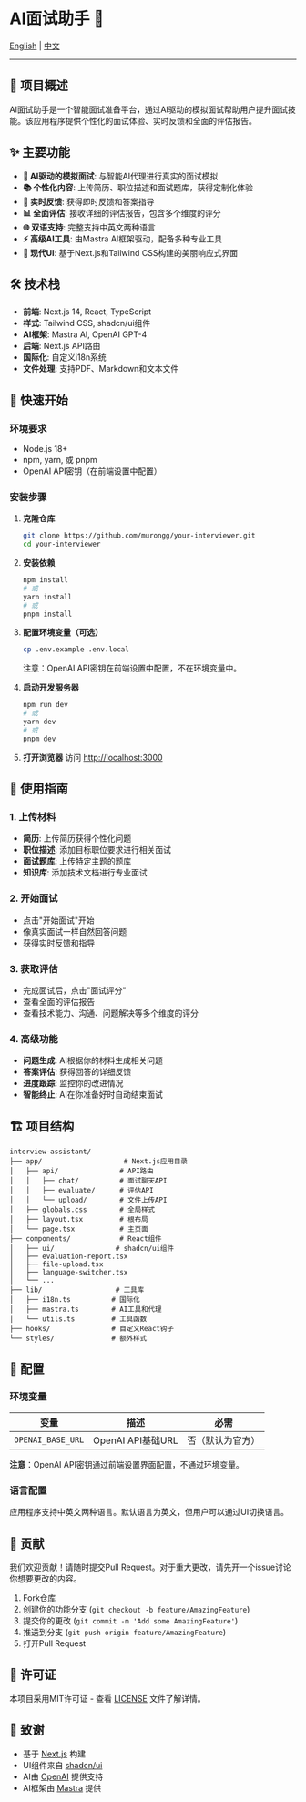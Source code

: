 # AI面试助手 🤖

[English](./README.md) | [中文](#chinese)

---

## 🎯 项目概述

AI面试助手是一个智能面试准备平台，通过AI驱动的模拟面试帮助用户提升面试技能。该应用程序提供个性化的面试体验、实时反馈和全面的评估报告。

## ✨ 主要功能

- **🤖 AI驱动的模拟面试**: 与智能AI代理进行真实的面试模拟
- **📚 个性化内容**: 上传简历、职位描述和面试题库，获得定制化体验
- **🎯 实时反馈**: 获得即时反馈和答案指导
- **📊 全面评估**: 接收详细的评估报告，包含多个维度的评分
- **🌐 双语支持**: 完整支持中英文两种语言
- **⚡ 高级AI工具**: 由Mastra AI框架驱动，配备多种专业工具
- **📱 现代UI**: 基于Next.js和Tailwind CSS构建的美丽响应式界面

## 🛠️ 技术栈

- **前端**: Next.js 14, React, TypeScript
- **样式**: Tailwind CSS, shadcn/ui组件
- **AI框架**: Mastra AI, OpenAI GPT-4
- **后端**: Next.js API路由
- **国际化**: 自定义i18n系统
- **文件处理**: 支持PDF、Markdown和文本文件

## 🚀 快速开始

### 环境要求

- Node.js 18+
- npm, yarn, 或 pnpm
- OpenAI API密钥（在前端设置中配置）

### 安装步骤

1. **克隆仓库**
   ```bash
   git clone https://github.com/murongg/your-interviewer.git
   cd your-interviewer
   ```

2. **安装依赖**
   ```bash
   npm install
   # 或
   yarn install
   # 或
   pnpm install
   ```

3. **配置环境变量（可选）**
   ```bash
   cp .env.example .env.local
   ```
   
   注意：OpenAI API密钥在前端设置中配置，不在环境变量中。

4. **启动开发服务器**
   ```bash
   npm run dev
   # 或
   yarn dev
   # 或
   pnpm dev
   ```

5. **打开浏览器**
   访问 [http://localhost:3000](http://localhost:3000)

## 📖 使用指南

### 1. 上传材料
- **简历**: 上传简历获得个性化问题
- **职位描述**: 添加目标职位要求进行相关面试
- **面试题库**: 上传特定主题的题库
- **知识库**: 添加技术文档进行专业面试

### 2. 开始面试
- 点击"开始面试"开始
- 像真实面试一样自然回答问题
- 获得实时反馈和指导

### 3. 获取评估
- 完成面试后，点击"面试评分"
- 查看全面的评估报告
- 查看技术能力、沟通、问题解决等多个维度的评分

### 4. 高级功能
- **问题生成**: AI根据你的材料生成相关问题
- **答案评估**: 获得回答的详细反馈
- **进度跟踪**: 监控你的改进情况
- **智能终止**: AI在你准备好时自动结束面试

## 🏗️ 项目结构

```
interview-assistant/
├── app/                    # Next.js应用目录
│   ├── api/               # API路由
│   │   ├── chat/          # 面试聊天API
│   │   ├── evaluate/      # 评估API
│   │   └── upload/        # 文件上传API
│   ├── globals.css        # 全局样式
│   ├── layout.tsx         # 根布局
│   └── page.tsx           # 主页面
├── components/            # React组件
│   ├── ui/               # shadcn/ui组件
│   ├── evaluation-report.tsx
│   ├── file-upload.tsx
│   ├── language-switcher.tsx
│   └── ...
├── lib/                  # 工具库
│   ├── i18n.ts          # 国际化
│   ├── mastra.ts        # AI工具和代理
│   └── utils.ts         # 工具函数
├── hooks/               # 自定义React钩子
└── styles/              # 额外样式
```

## 🔧 配置

### 环境变量

| 变量 | 描述 | 必需 |
|------|------|------|
| `OPENAI_BASE_URL` | OpenAI API基础URL | 否（默认为官方） |

**注意**：OpenAI API密钥通过前端设置界面配置，不通过环境变量。

### 语言配置

应用程序支持中英文两种语言。默认语言为英文，但用户可以通过UI切换语言。

## 🤝 贡献

我们欢迎贡献！请随时提交Pull Request。对于重大更改，请先开一个issue讨论你想要更改的内容。

1. Fork仓库
2. 创建你的功能分支 (`git checkout -b feature/AmazingFeature`)
3. 提交你的更改 (`git commit -m 'Add some AmazingFeature'`)
4. 推送到分支 (`git push origin feature/AmazingFeature`)
5. 打开Pull Request

## 📄 许可证

本项目采用MIT许可证 - 查看 [LICENSE](LICENSE) 文件了解详情。

## 🙏 致谢

- 基于 [Next.js](https://nextjs.org/) 构建
- UI组件来自 [shadcn/ui](https://ui.shadcn.com/)
- AI由 [OpenAI](https://openai.com/) 提供支持
- AI框架由 [Mastra](https://mastra.ai/) 提供 
